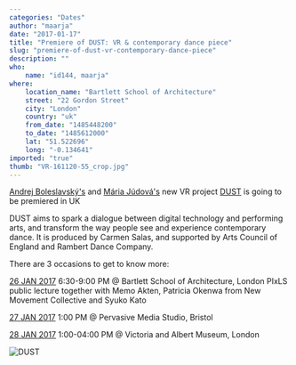 ```yaml
---
categories: "Dates"
author: "maarja"
date: "2017-01-17"
title: "Premiere of DUST: VR & contemporary dance piece"
slug: "premiere-of-dust-vr-contemporary-dance-piece"
description: ""
who: 
    name: "id144, maarja"
where: 
    location_name: "Bartlett School of Architecture"
    street: "22 Gordon Street"
    city: "London"
    country: "uk"
    from_date: "1485448200"
    to_date: "1485612000"
    lat: "51.522696"
    long: "-0.134641"
imported: "true"
thumb: "VR-161120-55_crop.jpg"
---
```



[Andrej Boleslavský's](http://id144.org) and [Mária Júdová's](http://mariajudova.net) new VR project [DUST](http://vrdust.org.uk/) is going to be premiered in UK

DUST aims to spark a dialogue between digital technology and performing arts, and transform the way people see and experience contemporary dance. It is produced by Carmen Salas, and supported by Arts Council of England and Rambert Dance Company.

There are 3 occasions to get to know more:

[26 JAN 2017](https://www.eventbrite.com/e/dance-x-digital-arts-performance-interactions-lecture-series-tickets-31077207765) 6:30-9:00 PM @ Bartlett School of Architecture, London
PIxLS public lecture together with Memo Akten, Patricia Okenwa from New Movement Collective and Syuko Kato

[27 JAN 2017](http://www.watershed.co.uk/studio/events/2017/01/27/dust-creating-new-narratives-contemporary-dance-virtual-reality) 1:00 PM @ Pervasive Media Studio, Bristol

[28 JAN 2017](https://www.vam.ac.uk/shop/whatson/index/view/id/4092/event/Digital-Design-Drop-in-/dt/2017-01-28/free/1) 1:00-04:00 PM @ Victoria and Albert Museum, London

![DUST](VR-161120-55_crop.jpg) 